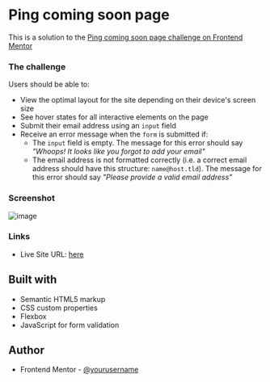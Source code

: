 # Ping coming soon page

This is a solution to the [Ping coming soon page challenge on Frontend Mentor](https://www.frontendmentor.io/challenges/ping-single-column-coming-soon-page-5cadd051fec04111f7b848da)


### The challenge

Users should be able to:

- View the optimal layout for the site depending on their device's screen size
- See hover states for all interactive elements on the page
- Submit their email address using an `input` field
- Receive an error message when the `form` is submitted if:
	- The `input` field is empty. The message for this error should say *"Whoops! It looks like you forgot to add your email"*
	- The email address is not formatted correctly (i.e. a correct email address should have this structure: `name@host.tld`). The message for this error should say *"Please provide a valid email address"*

### Screenshot

![image](https://github.com/NawalMalki/Challenge7/assets/114352448/85a01518-59c7-47aa-8612-5e52a0edcee5)



### Links

- Live Site URL: [here](https://challenge7-six.vercel.app/)

## Built with

- Semantic HTML5 markup
- CSS custom properties
- Flexbox
- JavaScript for form validation




## Author

- Frontend Mentor - [@yourusername](https://www.frontendmentor.io/profile/yourusername)



